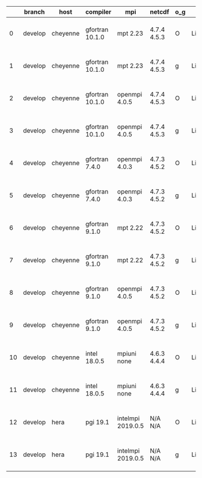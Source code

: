 |    | branch   | host     | compiler        | mpi               | netcdf      | o_g   | os    | build   | u_pass   | u_fail   | s_pass   | s_fail   | e_pass   | e_fail   |   nuopc_pass |   nuopc_fail | artifacts_hash                                                                                                                                              | modified                  |
|----|----------|----------|-----------------|-------------------|-------------|-------|-------|---------|----------|----------|----------|----------|----------|----------|--------------|--------------|-------------------------------------------------------------------------------------------------------------------------------------------------------------|---------------------------|
|  0 | develop  | cheyenne | gfortran 10.1.0 | mpt 2.23          | 4.7.4 4.5.3 | O     | Linux | pass    | 13659    | 0        | 49       | 0        | 80       | 0        |           50 |            0 | [artifacts](https://github.com/esmf-org/esmf-test-artifacts/tree/55926e6b2a526a60bef2f5cd9212257cdc2f8b43/develop/cheyenne/gfortran/10.1.0/O/mpt/2.23)      | 2022-05-06 06:36:39 -0600 |
|  1 | develop  | cheyenne | gfortran 10.1.0 | mpt 2.23          | 4.7.4 4.5.3 | g     | Linux | pass    | 13659    | 0        | 49       | 0        | 80       | 0        |           50 |            0 | [artifacts](https://github.com/esmf-org/esmf-test-artifacts/tree/7fa0e4ec85dc134c8bdea2696c8eb1395e6d7833/develop/cheyenne/gfortran/10.1.0/g/mpt/2.23)      | 2022-05-06 06:47:13 -0600 |
|  2 | develop  | cheyenne | gfortran 10.1.0 | openmpi 4.0.5     | 4.7.4 4.5.3 | O     | Linux | pass    | 13659    | 0        | 49       | 0        | 80       | 0        |           50 |            0 | [artifacts](https://github.com/esmf-org/esmf-test-artifacts/tree/b890179634ca1d11930287fba8613ebf1267c819/develop/cheyenne/gfortran/10.1.0/O/openmpi/4.0.5) | 2022-05-06 06:41:56 -0600 |
|  3 | develop  | cheyenne | gfortran 10.1.0 | openmpi 4.0.5     | 4.7.4 4.5.3 | g     | Linux | pass    | 13659    | 0        | 49       | 0        | 80       | 0        |           50 |            0 | [artifacts](https://github.com/esmf-org/esmf-test-artifacts/tree/e289b1c45a87017f0d77c33e74094f1966bad28d/develop/cheyenne/gfortran/10.1.0/g/openmpi/4.0.5) | 2022-05-06 06:55:30 -0600 |
|  4 | develop  | cheyenne | gfortran 7.4.0  | openmpi 4.0.3     | 4.7.3 4.5.2 | O     | Linux | pass    | 13659    | 0        | 49       | 0        | 80       | 0        |           50 |            0 | [artifacts](https://github.com/esmf-org/esmf-test-artifacts/tree/280f44226125f81487f8521b09a8d60784ed4698/develop/cheyenne/gfortran/7.4.0/O/openmpi/4.0.3)  | 2022-05-06 06:39:58 -0600 |
|  5 | develop  | cheyenne | gfortran 7.4.0  | openmpi 4.0.3     | 4.7.3 4.5.2 | g     | Linux | pass    | 13659    | 0        | 49       | 0        | 80       | 0        |           50 |            0 | [artifacts](https://github.com/esmf-org/esmf-test-artifacts/tree/28ee4b79aea8595ad1e18a99498e477e98ad3aa8/develop/cheyenne/gfortran/7.4.0/g/openmpi/4.0.3)  | 2022-05-06 06:50:34 -0600 |
|  6 | develop  | cheyenne | gfortran 9.1.0  | mpt 2.22          | 4.7.3 4.5.2 | O     | Linux | pass    | 13659    | 0        | 49       | 0        | 80       | 0        |           50 |            0 | [artifacts](https://github.com/esmf-org/esmf-test-artifacts/tree/aa7ad3f64d7b95ca1763e049e0a7831d9070d5b4/develop/cheyenne/gfortran/9.1.0/O/mpt/2.22)       | 2022-05-06 06:35:22 -0600 |
|  7 | develop  | cheyenne | gfortran 9.1.0  | mpt 2.22          | 4.7.3 4.5.2 | g     | Linux | pass    | 13659    | 0        | 49       | 0        | 80       | 0        |           50 |            0 | [artifacts](https://github.com/esmf-org/esmf-test-artifacts/tree/b5483e22d100b56850aa83b433704302114febd2/develop/cheyenne/gfortran/9.1.0/g/mpt/2.22)       | 2022-05-06 06:45:56 -0600 |
|  8 | develop  | cheyenne | gfortran 9.1.0  | openmpi 4.0.5     | 4.7.3 4.5.2 | O     | Linux | pass    | 13659    | 0        | 49       | 0        | 80       | 0        |           50 |            0 | [artifacts](https://github.com/esmf-org/esmf-test-artifacts/tree/6a98a63aba9c3743d2d199a36a9cfad38b1692c5/develop/cheyenne/gfortran/9.1.0/O/openmpi/4.0.5)  | 2022-05-06 06:43:36 -0600 |
|  9 | develop  | cheyenne | gfortran 9.1.0  | openmpi 4.0.5     | 4.7.3 4.5.2 | g     | Linux | pass    | 13659    | 0        | 49       | 0        | 80       | 0        |           50 |            0 | [artifacts](https://github.com/esmf-org/esmf-test-artifacts/tree/f4e4173168ab28ceb4b7e5a0de01c261f1e3b2e3/develop/cheyenne/gfortran/9.1.0/g/openmpi/4.0.5)  | 2022-05-06 06:51:15 -0600 |
| 10 | develop  | cheyenne | intel 18.0.5    | mpiuni none       | 4.6.3 4.4.4 | O     | Linux | pass    | 12136    | 0        | 8        | 0        | 43       | 0        |            0 |           50 | [artifacts](https://github.com/esmf-org/esmf-test-artifacts/tree/5be3ef4b9cf2564fc4a86aadf388b5a5c0e4fcb7/develop/cheyenne/intel/18.0.5/O/mpiuni/none)      | 2022-05-06 07:22:23 -0600 |
| 11 | develop  | cheyenne | intel 18.0.5    | mpiuni none       | 4.6.3 4.4.4 | g     | Linux | pass    | 12136    | 0        | 8        | 0        | 43       | 0        |            0 |           50 | [artifacts](https://github.com/esmf-org/esmf-test-artifacts/tree/38de9d24d81020882c66607472f265cd69b4a88b/develop/cheyenne/intel/18.0.5/g/mpiuni/none)      | 2022-05-06 07:29:52 -0600 |
| 12 | develop  | hera     | pgi 19.1        | intelmpi 2019.0.5 | N/A N/A     | O     | Linux | pass    | fail     | fail     | fail     | fail     | fail     | fail     |            0 |            0 | [artifacts](https://github.com/esmf-org/esmf-test-artifacts/tree/f0d3fc14d36fa32d9f62a362d2cbd5fe218e5da9/develop/hera/pgi/19.1/O/intelmpi/2019.0.5)        | 2022-05-06 10:29:36 +0000 |
| 13 | develop  | hera     | pgi 19.1        | intelmpi 2019.0.5 | N/A N/A     | g     | Linux | pass    | fail     | fail     | fail     | fail     | fail     | fail     |            0 |            0 | [artifacts](https://github.com/esmf-org/esmf-test-artifacts/tree/787a27368609593f3ad38bd51bd728616579c858/develop/hera/pgi/19.1/g/intelmpi/2019.0.5)        | 2022-05-06 10:44:41 +0000 |